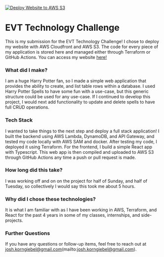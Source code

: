 [![Deploy Website to AWS S3](https://github.com/jkorn8/evt-challenge/actions/workflows/main.yaml/badge.svg)](https://github.com/jkorn8/evt-challenge/actions/workflows/main.yaml)

# EVT Technology Challenge

This is my submission for the EVT Technology Challenge! I chose to deploy my website with AWS Cloudfront and AWS S3. The code for every piece of my application is stored here and managed either through Terraform or GitHub Actions. You can access my website [here!](https://d3mzzn9qw2asif.cloudfront.net/index.html)

### What did I make?
I am a huge Harry Potter fan, so I made a simple web application that provides the ability to create, and list table rows within a database. I used Harry Potter Spells to have some fun with a use-case, but this generic structure could be used for any use-case. If I continued to develop this project, I would next add functionality to update and delete spells to have full CRUD operations.

### Tech Stack
I wanted to take things to the next step and deploy a full stack application! I built the backend using AWS Lambda, DynamoDB, and API Gateway, and tested my code locally with AWS SAM and docker. After testing my code, I deployed it using Terraform. 
For the frontend, I build a simple React app with Typescript. This web app is then compiled and uploaded to AWS S3 through GitHub Actions any time a push or pull request is made. 

### How long did this take?
I was working off and on on the project for half of Sunday, and half of Tuesday, so collectively I would say this took me about 5 hours.

### Why did I chose these technologies?
It is what I am familiar with as I have been working in AWS, Terraform, and React for the past 4 years in some of my classes, internships, and side-projects.

### Further Questions
If you have any questions or follow-up items, feel free to reach out at josh.korngiebel@gmail.com(mailto:josh.korngiebel@gmail.com).
